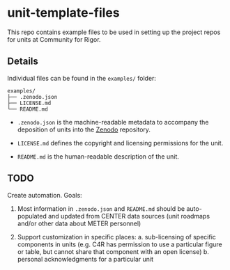 
# unit-template-files

<!-- badges: start -->
<!-- badges: end -->

This repo contains example files to be used in setting up the project repos for units at Community for Rigor.

## Details

Individual files can be found in the `examples/` folder:

```
examples/
├── .zenodo.json
├── LICENSE.md
└── README.md
```

* `.zenodo.json` is the machine-readable metadata to accompany the deposition of units into the [Zenodo](https://zenodo.org/) repository.

* `LICENSE.md` defines the copyright and licensing permissions for the unit.

* `README.md` is the human-readable description of the unit.

## TODO

Create automation. Goals:

1. Most information in `.zenodo.json` and `README.md` should be auto-populated and updated from CENTER data sources (unit roadmaps and/or other data about METER personnel)

2. Support customization in specific places:
    a. sub-licensing of specific components in units (e.g. C4R has permission to use a particular figure or table, but cannot share that component with an open license)
    b. personal acknowledgments for a particular unit
